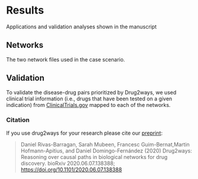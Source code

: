 # Results
Applications and validation analyses shown in the manuscript

## Networks
The two network files used in the case scenario.

## Validation
To validate the disease-drug pairs prioritized by Drug2ways, we used clinical trial information (i.e., drugs that have
been tested on a given indication) from [ClinicalTrials.gov](https://clinicaltrials.gov/) mapped to each of the networks.

### Citation
If you use drug2ways for your research please cite our [preprint](https://www.biorxiv.org/content/10.1101/2020.06.07.138388v1): 

> Daniel Rivas-Barragan, Sarah Mubeen, Francesc Guim-Bernat,Martin Hofmann-Apitius, and Daniel Domingo-Fernández (2020)
Drug2ways: Reasoning over causal paths in biological networks for drug discovery. bioRxiv 2020.06.07.138388; https://doi.org/10.1101/2020.06.07.138388
